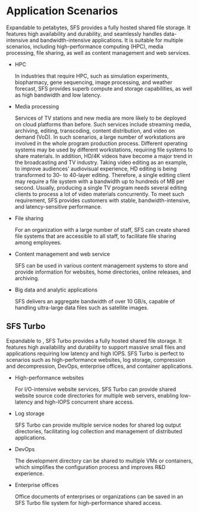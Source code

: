 # Application Scenarios<a name="sfs_01_0004"></a>

Expandable to petabytes, SFS provides a fully hosted shared file storage. It features high availability and durability, and seamlessly handles data-intensive and bandwidth-intensive applications. It is suitable for multiple scenarios, including high-performance computing \(HPC\), media processing, file sharing, as well as content management and web services.

-   HPC

    In industries that require HPC, such as simulation experiments, biopharmacy, gene sequencing, image processing, and weather forecast, SFS provides superb compute and storage capabilities, as well as high bandwidth and low latency.


-   Media processing

    Services of TV stations and new media are more likely to be deployed on cloud platforms than before. Such services include streaming media, archiving, editing, transcoding, content distribution, and video on demand \(VoD\). In such scenarios, a large number of workstations are involved in the whole program production process. Different operating systems may be used by different workstations, requiring file systems to share materials. In addition, HD/4K videos have become a major trend in the broadcasting and TV industry. Taking video editing as an example, to improve audiences' audiovisual experience, HD editing is being transformed to 30- to 40-layer editing. Therefore, a single editing client may require a file system with a bandwidth up to hundreds of MB per second. Usually, producing a single TV program needs several editing clients to process a lot of video materials concurrently. To meet such requirement, SFS provides customers with stable, bandwidth-intensive, and latency-sensitive performance.

-   File sharing

    For an organization with a large number of staff, SFS can create shared file systems that are accessible to all staff, to facilitate file sharing among employees.

-   Content management and web service

    SFS can be used in various content management systems to store and provide information for websites, home directories, online releases, and archiving.

-   Big data and analytic applications

    SFS delivers an aggregate bandwidth of over 10 GB/s, capable of handling ultra-large data files such as satellite images. 


## SFS Turbo<a name="section7918205164811"></a>

Expandable to , SFS Turbo provides a fully hosted shared file storage. It features high availability and durability to support massive small files and applications requiring low latency and high IOPS. SFS Turbo is perfect to scenarios such as high-performance websites, log storage, compression and decompression, DevOps, enterprise offices, and container applications.

-   High-performance websites

    For I/O-intensive website services, SFS Turbo can provide shared website source code directories for multiple web servers, enabling low-latency and high-IOPS concurrent share access.


-   Log storage

    SFS Turbo can provide multiple service nodes for shared log output directories, facilitating log collection and management of distributed applications.


-   DevOps

    The development directory can be shared to multiple VMs or containers, which simplifies the configuration process and improves R&D experience.


-   Enterprise offices

    Office documents of enterprises or organizations can be saved in an SFS Turbo file system for high-performance shared access.


